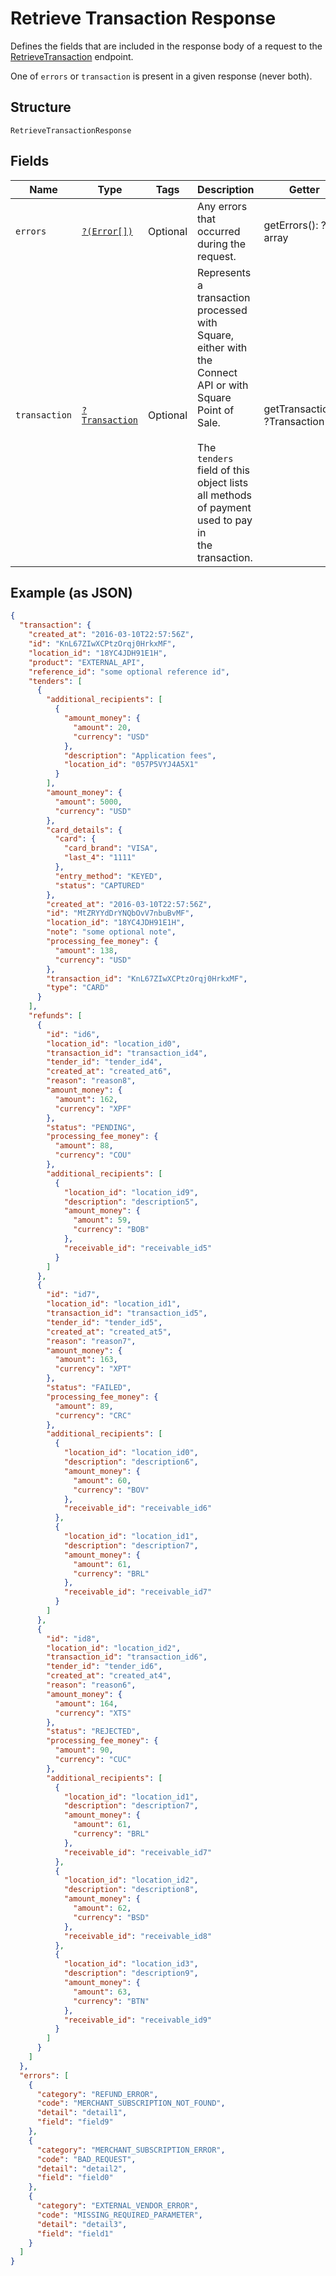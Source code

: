 
# Retrieve Transaction Response

Defines the fields that are included in the response body of
a request to the [RetrieveTransaction](api-endpoint:Transactions-RetrieveTransaction) endpoint.

One of `errors` or `transaction` is present in a given response (never both).

## Structure

`RetrieveTransactionResponse`

## Fields

| Name | Type | Tags | Description | Getter | Setter |
|  --- | --- | --- | --- | --- | --- |
| `errors` | [`?(Error[])`](../../doc/models/error.md) | Optional | Any errors that occurred during the request. | getErrors(): ?array | setErrors(?array errors): void |
| `transaction` | [`?Transaction`](../../doc/models/transaction.md) | Optional | Represents a transaction processed with Square, either with the<br>Connect API or with Square Point of Sale.<br><br>The `tenders` field of this object lists all methods of payment used to pay in<br>the transaction. | getTransaction(): ?Transaction | setTransaction(?Transaction transaction): void |

## Example (as JSON)

```json
{
  "transaction": {
    "created_at": "2016-03-10T22:57:56Z",
    "id": "KnL67ZIwXCPtzOrqj0HrkxMF",
    "location_id": "18YC4JDH91E1H",
    "product": "EXTERNAL_API",
    "reference_id": "some optional reference id",
    "tenders": [
      {
        "additional_recipients": [
          {
            "amount_money": {
              "amount": 20,
              "currency": "USD"
            },
            "description": "Application fees",
            "location_id": "057P5VYJ4A5X1"
          }
        ],
        "amount_money": {
          "amount": 5000,
          "currency": "USD"
        },
        "card_details": {
          "card": {
            "card_brand": "VISA",
            "last_4": "1111"
          },
          "entry_method": "KEYED",
          "status": "CAPTURED"
        },
        "created_at": "2016-03-10T22:57:56Z",
        "id": "MtZRYYdDrYNQbOvV7nbuBvMF",
        "location_id": "18YC4JDH91E1H",
        "note": "some optional note",
        "processing_fee_money": {
          "amount": 138,
          "currency": "USD"
        },
        "transaction_id": "KnL67ZIwXCPtzOrqj0HrkxMF",
        "type": "CARD"
      }
    ],
    "refunds": [
      {
        "id": "id6",
        "location_id": "location_id0",
        "transaction_id": "transaction_id4",
        "tender_id": "tender_id4",
        "created_at": "created_at6",
        "reason": "reason8",
        "amount_money": {
          "amount": 162,
          "currency": "XPF"
        },
        "status": "PENDING",
        "processing_fee_money": {
          "amount": 88,
          "currency": "COU"
        },
        "additional_recipients": [
          {
            "location_id": "location_id9",
            "description": "description5",
            "amount_money": {
              "amount": 59,
              "currency": "BOB"
            },
            "receivable_id": "receivable_id5"
          }
        ]
      },
      {
        "id": "id7",
        "location_id": "location_id1",
        "transaction_id": "transaction_id5",
        "tender_id": "tender_id5",
        "created_at": "created_at5",
        "reason": "reason7",
        "amount_money": {
          "amount": 163,
          "currency": "XPT"
        },
        "status": "FAILED",
        "processing_fee_money": {
          "amount": 89,
          "currency": "CRC"
        },
        "additional_recipients": [
          {
            "location_id": "location_id0",
            "description": "description6",
            "amount_money": {
              "amount": 60,
              "currency": "BOV"
            },
            "receivable_id": "receivable_id6"
          },
          {
            "location_id": "location_id1",
            "description": "description7",
            "amount_money": {
              "amount": 61,
              "currency": "BRL"
            },
            "receivable_id": "receivable_id7"
          }
        ]
      },
      {
        "id": "id8",
        "location_id": "location_id2",
        "transaction_id": "transaction_id6",
        "tender_id": "tender_id6",
        "created_at": "created_at4",
        "reason": "reason6",
        "amount_money": {
          "amount": 164,
          "currency": "XTS"
        },
        "status": "REJECTED",
        "processing_fee_money": {
          "amount": 90,
          "currency": "CUC"
        },
        "additional_recipients": [
          {
            "location_id": "location_id1",
            "description": "description7",
            "amount_money": {
              "amount": 61,
              "currency": "BRL"
            },
            "receivable_id": "receivable_id7"
          },
          {
            "location_id": "location_id2",
            "description": "description8",
            "amount_money": {
              "amount": 62,
              "currency": "BSD"
            },
            "receivable_id": "receivable_id8"
          },
          {
            "location_id": "location_id3",
            "description": "description9",
            "amount_money": {
              "amount": 63,
              "currency": "BTN"
            },
            "receivable_id": "receivable_id9"
          }
        ]
      }
    ]
  },
  "errors": [
    {
      "category": "REFUND_ERROR",
      "code": "MERCHANT_SUBSCRIPTION_NOT_FOUND",
      "detail": "detail1",
      "field": "field9"
    },
    {
      "category": "MERCHANT_SUBSCRIPTION_ERROR",
      "code": "BAD_REQUEST",
      "detail": "detail2",
      "field": "field0"
    },
    {
      "category": "EXTERNAL_VENDOR_ERROR",
      "code": "MISSING_REQUIRED_PARAMETER",
      "detail": "detail3",
      "field": "field1"
    }
  ]
}
```

